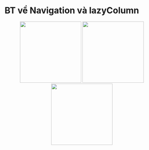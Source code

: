# BT về Navigation và lazyColumn

<p align="center">
  <img src="https://github.com/user-attachments/assets/eb76fec4-fb88-4e1b-bdc6-ff363c31625c" width="200"/>
  <img src="https://github.com/user-attachments/assets/e99af79f-a01c-4680-a41e-49429104dc9b" width="200"/>
  <img src="https://github.com/user-attachments/assets/28bfd661-8746-465c-8d89-7f363bfbef6d" width="200"/>
</p>
